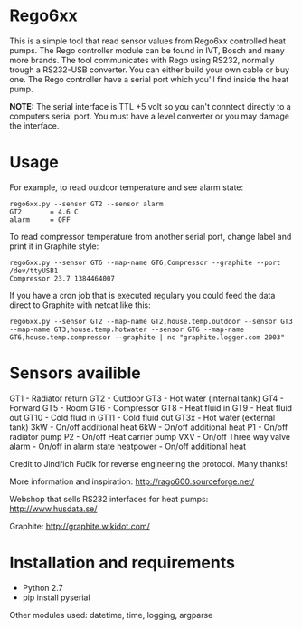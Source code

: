 Rego6xx
=======

This is a simple tool that read sensor values from Rego6xx controlled heat pumps. The Rego controller module can be found in IVT, Bosch and many more brands.
The tool communicates with Rego using RS232, normally trough a RS232-USB converter. You can either build your own cable or buy one. The Rego controller have a serial port which you'll find inside the heat pump.

**NOTE:** The serial interface is TTL +5 volt so you can't conntect directly to a computers serial port. You must have a level converter or you may damage the interface.

Usage
=====
For example, to read outdoor temperature and see alarm state:

```
rego6xx.py --sensor GT2 --sensor alarm
GT2       = 4.6 C
alarm     = OFF
```

To read compressor temperature from another serial port, change label and print it in Graphite style:

```
rego6xx.py --sensor GT6 --map-name GT6,Compressor --graphite --port /dev/ttyUSB1
Compressor 23.7 1384464007
```

If you have a cron job that is executed regulary you could feed the data direct to Graphite with netcat like this:

```
rego6xx.py --sensor GT2 --map-name GT2,house.temp.outdoor --sensor GT3 --map-name GT3,house.temp.hotwater --sensor GT6 --map-name GT6,house.temp.compressor --graphite | nc "graphite.logger.com 2003"
```

Sensors availible
=================

 GT1 - Radiator return 
 GT2 - Outdoor
 GT3 - Hot water (internal tank)
 GT4 - Forward
 GT5 - Room
 GT6 - Compressor
 GT8 - Heat fluid in
 GT9 - Heat fluid out
 GT10 - Cold fluid in
 GT11 - Cold fluid out
 GT3x - Hot water (external tank)
 3kW  - On/off additional heat
 6kW  - On/off additional heat
 P1   - On/off radiator pump
 P2   - On/off Heat carrier pump
 VXV  - On/off Three way valve
 alarm - On/off in alarm state
 heatpower - On/off additional heat

Credit to Jindřich Fučík for reverse engineering the protocol. Many thanks!

More information and inspiration: 
http://rago600.sourceforge.net/

Webshop that sells RS232 interfaces for heat pumps:
http://www.husdata.se/

Graphite:
http://graphite.wikidot.com/

Installation and requirements
=============================
* Python 2.7
* pip install pyserial

Other modules used: datetime, time, logging, argparse

